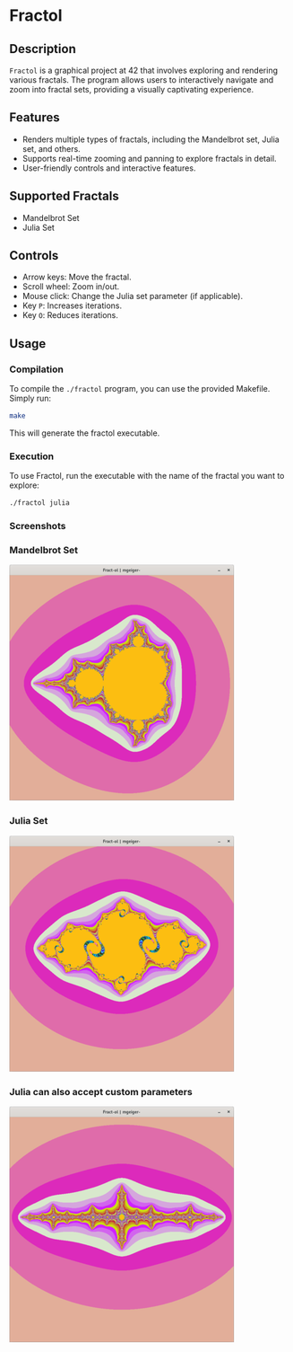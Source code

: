# Fractol

## Description
`Fractol` is a graphical project at 42 that involves exploring and rendering various fractals. The program allows users to interactively navigate and zoom into fractal sets, providing a visually captivating experience.

## Features
- Renders multiple types of fractals, including the Mandelbrot set, Julia set, and others.
- Supports real-time zooming and panning to explore fractals in detail.
- User-friendly controls and interactive features.

## Supported Fractals
- Mandelbrot Set
- Julia Set

## Controls
- Arrow keys: Move the fractal.
- Scroll wheel: Zoom in/out.
- Mouse click: Change the Julia set parameter (if applicable).
- Key `P`: Increases iterations.
- Key `O`: Reduces iterations.

## Usage
### Compilation
To compile the `./fractol` program, you can use the provided Makefile. Simply run:

```bash
make
```

This will generate the fractol executable.

### Execution

To use Fractol, run the executable with the name of the fractal you want to explore:

```bash
./fractol julia
```

### Screenshots

### Mandelbrot Set
![Mandelbrot Set](img/mandelbrot.png)

### Julia Set
![Julia Set](img/julia.png)

### Julia can also accept custom parameters
![Julia Custom Set](img/juliacustom.png)
